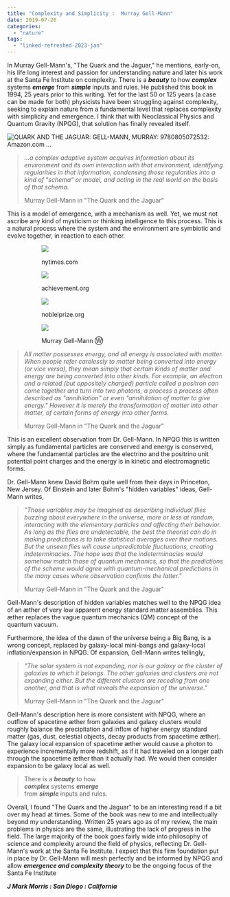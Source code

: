 ```yaml
---
title: "Complexity and Simplicity :  Murray Gell-Mann"
date: 2019-07-26
categories: 
  - "nature"
tags: 
  - "linked-refreshed-2023-jan"
---
```


In Murray Gell-Mann's, "The Quark and the Jaguar," he mentions, early-on, his life long interest and passion for understanding nature and later his work at the Santa Fe Institute on complexity. There is a **_beauty_** to how **_complex_** systems **_emerge_** from **_simple_** inputs and rules. He published this book in 1994, 25 years prior to this writing. Yet for the last 50 or 125 years (a case can be made for both) physicists have been struggling against complexity, seeking to explain nature from a fundamental level that replaces complexity with simplicity and emergence. I think that with Neoclassical Physics and Quantum Gravity (NPQG), that solution has finally revealed itself.

![QUARK AND THE JAGUAR: GELL-MANN, MURRAY: 9780805072532: Amazon.com ...](images/71iT00WbznL.jpg)

> _...a complex adaptive system acquires information about its environment and its own interaction with that environment, identifying regularities in that information, condensing those regularities into a kind of "schema" or model, and acting in the real world on the basis of that schema._
> 
> Murray Gell-Mann in "The Quark and the Jaguar"

This is a model of emergence, with a mechanism as well. Yet, we must not ascribe any kind of mysticism or thinking intelligence to this process. This is a natural process where the system and the environment are symbiotic and evolve together, in reaction to each other.

<figure>

<figure>

![](images/murray2.jpg?w=600)

<figcaption>

nytimes.com

</figcaption>

</figure>

<figure>

![](images/murray4.jpg?w=219)

<figcaption>

achievement.org

</figcaption>

</figure>

<figure>

![](images/murray5.jpg?w=183)

<figcaption>

noblelprize.org

</figcaption>

</figure>

<figure>

![](images/murray1.jpg?w=450)

<figcaption>

Murray Gell-Mann Ⓦ

</figcaption>

</figure>

</figure>

> _All matter possesses energy, and all energy is associated with matter. When people refer carelessly to matter being converted into energy (or vice versa), they mean simply that certain kinds of matter and energy are being converted into other kinds. For example, an electron and a related (but oppositely charged) particle called a positron can come together and turn into two photons, a process a process often described as "annihilation" or even "annihilation of matter to give energy." However it is merely the transformation of matter into other matter, of certain forms of energy into other forms._
> 
> Murray Gell-Mann in "The Quark and the Jaguar"

This is an excellent observation from Dr. Gell-Mann. In NPQG this is written simply as fundamental particles are conserved and energy is conserved, where the fundamental particles are the electrino and the positrino unit potential point charges and the energy is in kinetic and electromagnetic forms.

Dr. Gell-Mann knew David Bohm quite well from their days in Princeton, New Jersey. Of Einstein and later Bohm's "hidden variables" ideas, Gell-Mann writes,

> _"Those variables may be imagined as describing individual flies buzzing about everywhere in the universe, more or less at random, interacting with the elementary particles and affecting their behavior. As long as the flies are undetectable, the best the theorist can do in making predictions is to take statistical averages over their motions. But the unseen flies will cause unpredictable fluctuations, creating indeterminacies. The hope was that the indeterminacies would somehow match those of quantum mechanics, so that the predictions of the scheme would agree with quantum-mechanical predictions in the many cases where observation confirms the latter."_
> 
> Murray Gell-Mann in "The Quark and the Jaguar"

Gell-Mann's description of hidden variables matches well to the NPQG idea of an æther of very low apparent energy standard matter assemblies. This æther replaces the vague quantum mechanics (QM) concept of the quantum vacuum.

Furthermore, the idea of the dawn of the universe being a Big Bang, is a wrong concept, replaced by galaxy-local mini-bangs and galaxy-local inflation/expansion in NPQG. Of expansion, Gell-Mann writes tellingly,

> _"The solar system is not expanding, nor is our galaxy or the cluster of galaxies to which it belongs. The other galaxies and clusters are not expanding either. But the different clusters are receding from one another, and that is what reveals the expansion of the universe."_
> 
> Murray Gell-Mann in "The Quark and the Jaguar"

Gell-Mann's description here is more consistent with NPQG, where an outflow of spacetime æther from galaxies and galaxy clusters would roughly balance the precipitation and inflow of higher energy standard matter (gas, dust, celestial objects, decay products from spacetime æther). The galaxy local expansion of spacetime æther would cause a photon to experience incrementally more redshift, as if it had traveled on a longer path through the spacetime æther than it actually had. We would then consider expansion to be galaxy local as well.

> There is a **_beauty_** to how  
> **_complex_** systems **_emerge_**  
> from **_simple_** inputs and rules.

Overall, I found "The Quark and the Jaguar" to be an interesting read if a bit over my head at times. Some of the book was new to me and intellectually beyond my understanding. Written 25 years ago as of my review, the main problems in physics are the same, illustrating the lack of progress in the field. The large majority of the book goes fairly wide into philosophy of science and complexity around the field of physics, reflecting Dr. Gell-Mann's work at the Santa Fe Institute. I expect that this firm foundation put in place by Dr. Gell-Mann will mesh perfectly and be informed by NPQG and allow **_emergence and complexity theory_** to be the ongoing focus of the Santa Fe Institute

_**J Mark Morris : San Diego : California**_
